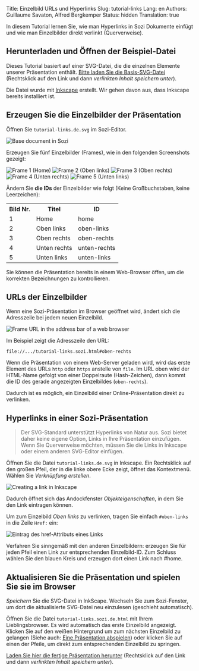 Title: Einzelbild URLs und Hyperlinks
Slug: tutorial-links
Lang: en
Authors: Guillaume Savaton, Alfred Bergkemper
Status: hidden
Translation: true

In diesem Tutorial lernen Sie, wie man Hyperlinks in Sozi Dokumente einfügt und wie man 
Einzelbilder direkt verlinkt (Querverweise).

Herunterladen und Öffnen der Beispiel-Datei
-------------------------------------------

Dieses Tutorial basiert auf einer SVG-Datei, die die einzelnen Elemente unserer Präsentation enthält.
[Bitte laden Sie die Basis-SVG-Datei](|filename|/presentations/tutorial-links/tutorial-links.de.svg)
(Rechtsklick auf den Link und dann *verlinkten Inhalt speichern unter*).

Die Datei wurde mit [Inkscape](https://inkscape.org) erstellt.
Wir gehen davon aus, dass Inkscape bereits installiert ist.  

Erzeugen Sie die Einzelbilder der Präsentation
----------------------------------------------

Öffnen Sie `tutorial-links.de.svg` im Sozi-Editor.

![Base document in Sozi](|filename|/images/tutorial-links/sozi-links-tutorial-screenshot-01.de.png)

Erzeugen Sie fünf Einzelbilder (Frames), wie in den folgenden Screenshots gezeigt:

![Frame 1 (Home)](|filename|/images/tutorial-links/sozi-links-tutorial-screenshot-02.de.png)
![Frame 2 (Oben links)](|filename|/images/tutorial-links/sozi-links-tutorial-screenshot-03.de.png)
![Frame 3 (Oben rechts)](|filename|/images/tutorial-links/sozi-links-tutorial-screenshot-04.de.png)
![Frame 4 (Unten rechts)](|filename|/images/tutorial-links/sozi-links-tutorial-screenshot-05.de.png)
![Frame 5 (Unten links)](|filename|/images/tutorial-links/sozi-links-tutorial-screenshot-06.de.png)
  
Ändern Sie **die IDs** der Einzelbilder wie folgt (Keine Großbuchstaben, keine Leerzeichen):

<table>
    <tr>
        <th>Bild Nr.</th>
        <th>Titel</th>
        <th>ID</th>
    </tr>
    <tr>
        <td>1</td>
        <td>Home</td>
        <td>home</td>
    </tr>
    <tr>
        <td>2</td>
        <td>Oben links</td>
        <td>oben-links</td>
    </tr>
    <tr>
        <td>3</td>
        <td>Oben rechts</td>
        <td>oben-rechts</td>
    </tr>
    <tr>
        <td>4</td>
        <td>Unten rechts</td>
        <td>unten-rechts</td>
    </tr>
    <tr>
        <td>5</td>
        <td>Unten links</td>
        <td>unten-links</td>
    </tr>
</table>

Sie können die Präsentation bereits in einem Web-Browser öffen, um die korrekten Bezeichnungen zu kontrollieren.  

URLs der Einzelbilder
---------------------

Wenn eine Sozi-Präsentation im Browser geöffnet wird, ändert sich die Adresszeile bei jedem neuen Einzelbild.

![Frame URL in the address bar of a web browser](|filename|/images/tutorial-links/sozi-links-tutorial-screenshot-07.de.png)

Im Beispiel zeigt die Adresszeile den URL:

    file://.../tutorial-links.sozi.html#oben-rechts

Wenn die Präsentation von einem Web-Server geladen wird, wird das erste Element des URLs `http` oder `https` 
anstelle von `file`. Im URL oben wird der HTML-Name gefolgt von einer Doppelraute (Hash-Zeichen), dann kommt die 
ID des gerade angezeigten Einzelbildes (`oben-rechts`).

Dadurch ist es möglich, ein Einzelbild einer Online-Präsentation direkt zu verlinken.  

Hyperlinks in einer Sozi-Präsentation
------------------------------------------

> Der SVG-Standard unterstützt Hyperlinks von Natur aus.
> Sozi bietet daher keine eigene Option, Links in Ihre Präsentation einzufügen.
> Wenn Sie Querverweise möchten, müssen Sie die Links in Inkscape oder einem
> anderen SVG-Editor einfügen.

Öffnen Sie die Datei `tutorial-links.de.svg` in Inkscape.
Ein Rechtsklick auf den großen Pfeil, der in die linke obere Ecke zeigt, öffnet 
das Kontextmenü. Wählen Sie *Verknüpfung erstellen*.

![Creating a link in Inkscape](|filename|/images/tutorial-links/sozi-links-tutorial-screenshot-08.de.png)

Dadurch öffnet sich das Andockfenster *Objekteigenschaften*, in dem Sie den Link eintragen können.

Um zum Einzelbild *Oben links* zu verlinken, tragen Sie einfach `#oben-links` in die Zeile `Href:` ein:

![Eintrag des href-Attributs eines Links](|filename|/images/tutorial-links/sozi-links-tutorial-screenshot-09.de.png)

Verfahren Sie sinngemäß mit den anderen Einzelbildern: erzeugen Sie für jeden Pfeil einen Link zur 
entsprechenden Einzelbild-ID. Zum Schluss wählen Sie den blauen Kreis und erzeugen dort einen Link nach #home.  

Aktualisieren Sie die Präsentation und spielen Sie sie im Browser
-----------------------------------------------------------------

*Speichern* Sie die SVG-Datei in InkScape.
Wechseln Sie zum Sozi-Fenster, um dort die aktualisierte SVG-Datei neu einzulesen (geschieht automatisch).

Öffnen Sie die Datei `tutorial-links.sozi.de.html` mit Ihrem Lieblingsbrowser. 
Es wird automatisch das erste Einzelbild angezeigt.
Klicken Sie auf den weißen Hintergrund um zum nächsten Einzelbild zu gelangen 
(Siehe auch: [Eine Präsentation abspielen](|filename|play.md))
oder klicken Sie auf einen der Pfeile, um direkt zum entsprechenden 
Einzelbild zu springen.

[Laden Sie hier die fertige Präsentation herunter](|filename|/presentations/tutorial-links/tutorial-links.de.sozi.html)
(Rechtsklick auf den Link und dann *verlinkten Inhalt speichern unter*).
